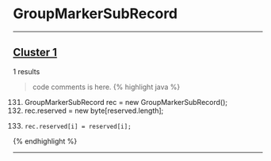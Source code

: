 # GroupMarkerSubRecord

***

## [Cluster 1](./1)
1 results
> code comments is here.
{% highlight java %}
131. GroupMarkerSubRecord rec = new GroupMarkerSubRecord();
132. rec.reserved = new byte[reserved.length];
134.     rec.reserved[i] = reserved[i];
{% endhighlight %}

***

